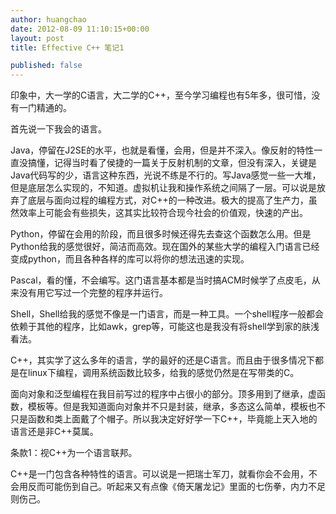 ```yaml
---
author: huangchao
date: 2012-08-09 11:10:15+00:00
layout: post
title: Effective C++ 笔记1

published: false
---
```


印象中，大一学的C语言，大二学的C++，至今学习编程也有5年多，很可惜，没有一门精通的。

首先说一下我会的语言。

Java，停留在J2SE的水平，也就是看懂，会用，但是并不深入。像反射的特性一直没搞懂，记得当时看了侯捷的一篇关于反射机制的文章，但没有深入，关键是Java代码写的少，语言这种东西，光说不练是不行的。写Java感觉一些一大堆，但是底层怎么实现的，不知道。虚拟机让我和操作系统之间隔了一层。可以说是放弃了底层与面向过程的编程方式，对C++的一种改进。极大的提高了生产力，虽然效率上可能会有些损失，这其实比较符合现今社会的价值观，快速的产出。

Python，停留在会用的阶段，而且很多时候还得先去查这个函数怎么用。但是Python给我的感觉很好，简洁而高效。现在国外的某些大学的编程入门语言已经变成python，而且各种各样的库可以将你的想法迅速的实现。

Pascal，看的懂，不会编写。这门语言基本都是当时搞ACM时候学了点皮毛，从来没有用它写过一个完整的程序并运行。

Shell，Shell给我的感觉不像是一门语言，而是一种工具。一个shell程序一般都会依赖于其他的程序，比如awk，grep等，可能这也是我没有将shell学到家的肤浅看法。

C++，其实学了这么多年的语言，学的最好的还是C语言。而且由于很多情况下都是在linux下编程，调用系统函数比较多，给我的感觉仍然是在写带类的C。

面向对象和泛型编程在我目前写过的程序中占很小的部分。顶多用到了继承，虚函数，模板等。但是我知道面向对象并不只是封装，继承，多态这么简单，模板也不只是函数和类上面戴了个帽子。所以我决定好好学一下C++，毕竟能上天入地的语言还是非C++莫属。

条款1：视C++为一个语言联邦。

C++是一门包含各种特性的语言。可以说是一把瑞士军刀，就看你会不会用，不会用反而可能伤到自己。听起来又有点像《倚天屠龙记》里面的七伤拳，内力不足则伤己。




